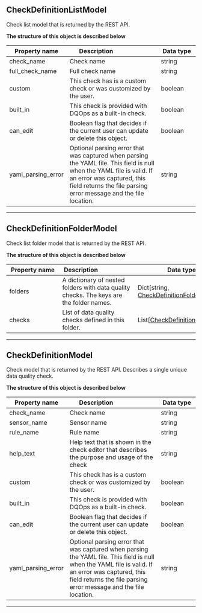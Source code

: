 
## CheckDefinitionListModel  
Check list model that is returned by the REST API.  
  

**The structure of this object is described below**  
  

|&nbsp;Property&nbsp;name&nbsp;|&nbsp;Description&nbsp;&nbsp;&nbsp;&nbsp;&nbsp;&nbsp;&nbsp;&nbsp;&nbsp;&nbsp;&nbsp;&nbsp;&nbsp;&nbsp;&nbsp;&nbsp;&nbsp;&nbsp;&nbsp;&nbsp;&nbsp;|&nbsp;Data&nbsp;type&nbsp;|
|---------------|---------------------------------|-----------|
|check_name|Check name|string|
|full_check_name|Full check name|string|
|custom|This check has is a custom check or was customized by the user.|boolean|
|built_in|This check is provided with DQOps as a built-in check.|boolean|
|can_edit|Boolean flag that decides if the current user can update or delete this object.|boolean|
|yaml_parsing_error|Optional parsing error that was captured when parsing the YAML file. This field is null when the YAML file is valid. If an error was captured, this field returns the file parsing error message and the file location.|string|


___  

## CheckDefinitionFolderModel  
Check list folder model that is returned by the REST API.  
  

**The structure of this object is described below**  
  

|&nbsp;Property&nbsp;name&nbsp;|&nbsp;Description&nbsp;&nbsp;&nbsp;&nbsp;&nbsp;&nbsp;&nbsp;&nbsp;&nbsp;&nbsp;&nbsp;&nbsp;&nbsp;&nbsp;&nbsp;&nbsp;&nbsp;&nbsp;&nbsp;&nbsp;&nbsp;|&nbsp;Data&nbsp;type&nbsp;|
|---------------|---------------------------------|-----------|
|folders|A dictionary of nested folders with data quality checks. The keys are the folder names.|Dict[string, [CheckDefinitionFolderModel](/docs/client/models/checks/#checkdefinitionfoldermodel)]|
|checks|List of data quality checks defined in this folder.|List[[CheckDefinitionListModel](/docs/client/models/checks/#checkdefinitionlistmodel)]|


___  

## CheckDefinitionModel  
Check model that is returned by the REST API. Describes a single unique data quality check.  
  

**The structure of this object is described below**  
  

|&nbsp;Property&nbsp;name&nbsp;|&nbsp;Description&nbsp;&nbsp;&nbsp;&nbsp;&nbsp;&nbsp;&nbsp;&nbsp;&nbsp;&nbsp;&nbsp;&nbsp;&nbsp;&nbsp;&nbsp;&nbsp;&nbsp;&nbsp;&nbsp;&nbsp;&nbsp;|&nbsp;Data&nbsp;type&nbsp;|
|---------------|---------------------------------|-----------|
|check_name|Check name|string|
|sensor_name|Sensor name|string|
|rule_name|Rule name|string|
|help_text|Help text that is shown in the check editor that describes the purpose and usage of the check|string|
|custom|This check has is a custom check or was customized by the user.|boolean|
|built_in|This check is provided with DQOps as a built-in check.|boolean|
|can_edit|Boolean flag that decides if the current user can update or delete this object.|boolean|
|yaml_parsing_error|Optional parsing error that was captured when parsing the YAML file. This field is null when the YAML file is valid. If an error was captured, this field returns the file parsing error message and the file location.|string|


___  

